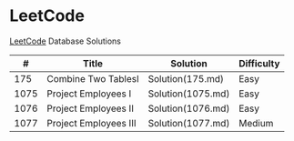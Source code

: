 # LeetCode

[LeetCode](https://leetcode.com/) Database Solutions

| # | Title | Solution | Difficulty |
|---| ----- | -------- | ---------- |
|175|Combine Two TablesI|Solution(175.md)|Easy|
|1075|Project Employees I|Solution(1075.md)|Easy|
|1076|Project Employees II|Solution(1076.md)|Easy|
|1077|Project Employees III|Solution(1077.md)|Medium|
